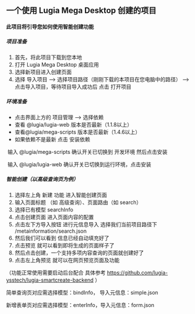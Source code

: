 ## **一个使用 Lugia Mega Desktop 创建的项目**

#### 此项目将引导您如何使用智能创建功能



##### 项目准备

1. 首先，将此项目下载到您本地
2. 打开 Lugia Mega Desktop 桌面应用 
3. 选择新项目进入创建页面
4. 选择 导入项目  -->   选择项目路径（刚刚下载的本项目在您电脑中的路径） -->   点击导入项目，等待项目导入成功后 点击 打开项目 

##### 环境准备

- 点击界面上方的 项目管理  -->  选择依赖     
- 查看 @lugia/lugia-web 版本是否最新（1.1.8以上）
- 查看@lugia/mega-scripts 版本是否最新（1.4.6以上）
- 如果依赖不是最新 点击 安装依赖

​          输入 @lugia/mega-scripts 确认开关已切换到 开发环境  然后点击安装 

​          输入 @lugia/lugia-web  确认开关已切换到运行环境，点击安装



##### 智能创建（以高级查询页为例）

1. 选择左上角 新建 功能 进入智能创建页面
2. 输入页面标题 （如 高级查询）、页面路由（如 search）
3. 选择已有模型 searchInfo
4. 点击创建页面 进入页面内容的配置 
5. 点击左下方导入按钮  进行元信息导入  选择我们当前项目路径下 /metainformation/search.json   
6. 然后我们可以看到 信息已经自动填充好了 
7. 点击预览 就可以看到即将生成的页面样子了 
8. 然后点击创建，一个支持多项内容查询的页面就创建好了
9. 点击左上角预览 就可以在网页预览页面及功能

（功能正常使用需要启动后台配合  具体参考 https://github.com/lugia-ysstech/lugia-smartcreate-backend ）



简单查询页对应需选择模型：bindInfo， 导入元信息：simple.json

新增表单页对应需选择模型：enterInfo，导入元信息：form.json


